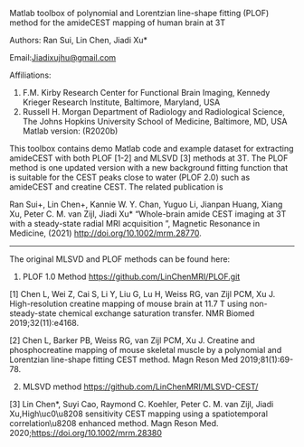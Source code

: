 Matlab toolbox of polynomial and Lorentzian line-shape fitting (PLOF) method for the amideCEST mapping of human brain at 3T

Authors: Ran Sui, Lin Chen, Jiadi Xu*

Email:Jiadixujhu@gmail.com

Affiliations: 
1. F.M. Kirby Research Center for Functional Brain Imaging, Kennedy Krieger Research Institute, Baltimore, Maryland, USA
2. Russell H. Morgan Department of Radiology and Radiological Science, The Johns Hopkins University School of Medicine, Baltimore, MD, USA
Matlab version: (R2020b)

This toolbox contains demo Matlab code and example dataset for extracting amideCEST with both PLOF [1-2] and MLSVD [3] methods at 3T. The PLOF method is one updated version with a new background fitting function that is suitable for the CEST peaks close to water (PLOF 2.0) such as amideCEST and creatine CEST. The related publication is

Ran Sui+, Lin Chen+, Kannie W. Y. Chan, Yuguo Li, Jianpan Huang, Xiang Xu, Peter C. M. van Zijl, Jiadi Xu* “Whole-brain amide CEST imaging at 3T with a steady-state radial MRI acquisition ”, Magnetic Resonance in Medicine, (2021) http://doi.org/10.1002/mrm.28770.

-----------------------------------------------------------------------------------------------------------------

The original MLSVD and PLOF methods can be found here:
1. PLOF 1.0 Method
https://github.com/LinChenMRI/PLOF.git

[1] Chen L, Wei Z, Cai S, Li Y, Liu G, Lu H, Weiss RG, van Zijl PCM, Xu J. High-resolution creatine mapping of mouse brain at 11.7 T using non-steady-state chemical exchange saturation transfer. NMR Biomed 2019;32(11):e4168.

[2] Chen L, Barker PB, Weiss RG, van Zijl PCM, Xu J. Creatine and phosphocreatine mapping of mouse skeletal muscle by a polynomial and Lorentzian line-shape fitting CEST method. Magn Reson Med 2019;81(1):69-78.

2. MLSVD method
https://github.com/LinChenMRI/MLSVD-CEST/

[3] Lin Chen*, Suyi Cao, Raymond C. Koehler, Peter C. M. van Zijl, Jiadi Xu,High\uc0\u8208 sensitivity CEST mapping using a spatiotemporal correlation\u8208 enhanced method. Magn Reson Med. 2020;https://doi.org/10.1002/mrm.28380

